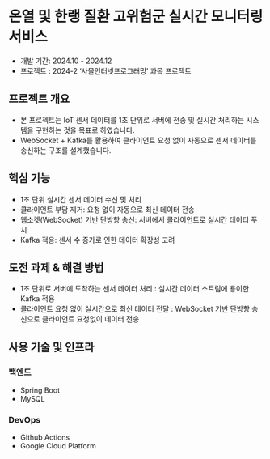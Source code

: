 # 온열 및 한랭 질환 고위험군 실시간 모니터링 서비스

- 개발 기간: 2024.10 - 2024.12
- 프로젝트 : 2024-2 ‘사물인터넷프로그래밍’ 과목 프로젝트


## 프로젝트 개요

- 본 프로젝트는 IoT 센서 데이터를 1초 단위로 서버에 전송 및 실시간 처리하는 시스템을 구현하는 것을 목표로 하였습니다.
- WebSocket + Kafka를 활용하여 클라이언트 요청 없이 자동으로 센서 데이터를 송신하는 구조를 설계했습니다.


## 핵심 기능

- 1초 단위 실시간 센서 데이터 수신 및 처리
- 클라이언트 부담 제거: 요청 없이 자동으로 최신 데이터 전송
- 웹소켓(WebSocket) 기반 단방향 송신: 서버에서 클라이언트로 실시간 데이터 푸시
- Kafka 적용: 센서 수 증가로 인한 데이터 확장성 고려


## 도전 과제 & 해결 방법
- 1초 단위로 서버에 도착하는 센서 데이터 처리 : 실시간 데이터 스트림에 용이한 Kafka 적용
- 클라이언트 요청 없이 실시간으로 최신 데이터 전달 : WebSocket 기반 단방향 송신으로 클라이언트 요청없이 데이터 전송


## 사용 기술 및 인프라
### 백엔드
- Spring Boot
- MySQL
### DevOps
- Github Actions
- Google Cloud Platform

  

